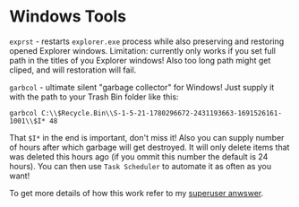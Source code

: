 # Windows Tools

`exprst` - restarts `explorer.exe` process while also preserving and restoring opened Explorer windows. Limitation: currently only works if you set full path in the titles of you Explorer windows! Also too long path might get cliped, and will restoration will fail.

`garbcol` - ultimate silent "garbage collector" for Windows! Just supply it with the path to your Trash Bin folder like this:
```
garbcol C:\\$Recycle.Bin\\S-1-5-21-1780296672-2431193663-1691526161-1001\\$I* 48
```
That `$I*` in the end is important, don't miss it! Also you can supply number of hours after which garbage will get destroyed. It will only delete items that was deleted this hours ago (if you ommit this number the default is 24 hours). You can then use `Task Scheduler` to automate it as often as you want!

To get more details of how this work refer to my [superuser anwswer](https://superuser.com/a/1736690/1287576).
